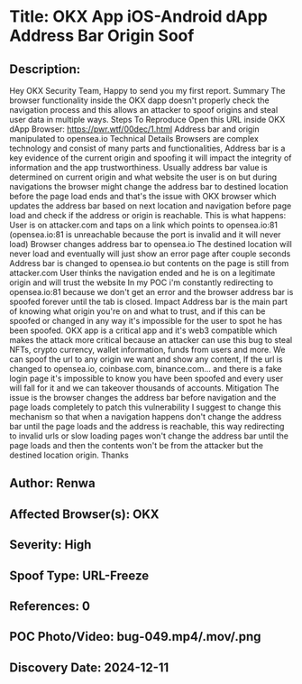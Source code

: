 # Title: OKX App iOS-Android dApp Address Bar Origin Soof

## Description: 
Hey OKX Security Team, Happy to send you my first report.
Summary
The browser functionality inside the OKX dapp doesn't properly check the navigation process and this allows an attacker to spoof origins and steal user data in multiple ways.
Steps To Reproduce
Open this URL inside OKX dApp Browser: https://pwr.wtf/00dec/1.html
Address bar and origin manipulated to opensea.io
Technical Details
Browsers are complex technology and consist of many parts and functionalities, Address bar is a key evidence of the current origin and spoofing it will impact the integrity of information and the app trustworthiness. Usually address bar value is determined on current origin and what website the user is on but during navigations the browser might change the address bar to destined location before the page load ends and that's the issue with OKX browser which updates the address bar based on next location and navigation before page load and check if the address or origin is reachable.
This is what happens:
User is on attacker.com and taps on a link which points to opensea.io:81 (opensea.io:81 is unreachable because the port is invalid and it will never load)
Browser changes address bar to opensea.io
The destined location will never load and eventually will just show an error page after couple seconds
Address bar is changed to opensea.io but contents on the page is still from attacker.com
User thinks the navigation ended and he is on a legitimate origin and will trust the website
In my POC i'm constantly redirecting to opensea.io:81 because we don't get an error and the browser address bar is spoofed forever until the tab is closed.
Impact
Address bar is the main part of knowing what origin you're on and what to trust, and if this can be spoofed or changed in any way it's impossible for the user to spot he has been spoofed. OKX app is a critical app and it's web3 compatible which makes the attack more critical because an attacker can use this bug to steal NFTs, crypto currency, wallet information, funds from users and more. We can spoof the url to any origin we want and show any content, If the url is changed to opensea.io, coinbase.com, binance.com... and there is a fake login page it's impossible to know you have been spoofed and every user will fall for it and we can takeover thousands of accounts.
Mitigation
The issue is the browser changes the address bar before navigation and the page loads completely to patch this vulnerability I suggest to change this mechanism so that when a navigation happens don't change the address bar until the page loads and the address is reachable, this way redirecting to invalid urls or slow loading pages won't change the address bar until the page loads and then the contents won't be from the attacker but the destined location origin.
Thanks

## Author: Renwa

## Affected Browser(s): OKX

## Severity: High

## Spoof Type: URL-Freeze

## References: 0

## POC Photo/Video: bug-049.mp4/.mov/.png

## Discovery Date: 2024-12-11

